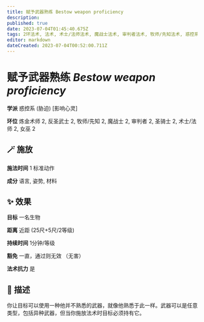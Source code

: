 ```yaml
---
title: 赋予武器熟练 Bestow weapon proficiency
description: 
published: true
date: 2023-07-04T01:45:40.675Z
tags: 2环法术, 法术, 术士/法师法术, 魔战士法术, 审判者法术, 牧师/先知法术, 惑控系, 胁迫, 影响心灵, 女巫法术, 炼金术师法术, 反圣武士法术, 圣骑士法术
editor: markdown
dateCreated: 2023-07-04T00:52:00.711Z
---
```


# **赋予武器熟练** *Bestow weapon proficiency*

**学派** 惑控系 (胁迫) \[影响心灵\] 

**环位** 炼金术师 2, 反圣武士 2, 牧师/先知 2, 魔战士 2, 审判者 2, 圣骑士 2, 术士/法师 2, 女巫 2

## 🪄 施放

**施法时间** 1 标准动作

**成分** 语言, 姿势, 材料

## ✨ 效果 

**目标** 一名生物 

**距离** 近距 (25尺+5尺/2等级)  

**持续时间** 1分钟/等级 

**豁免** 一直，通过则无效 （无害）

**法术抗力** 是

## 📖 描述

你让目标可以使用一种他并不熟悉的武器，就像他熟悉于此一样。武器可以是任意类型，包括异种武器，但当你施放法术时目标必须持有它。
    